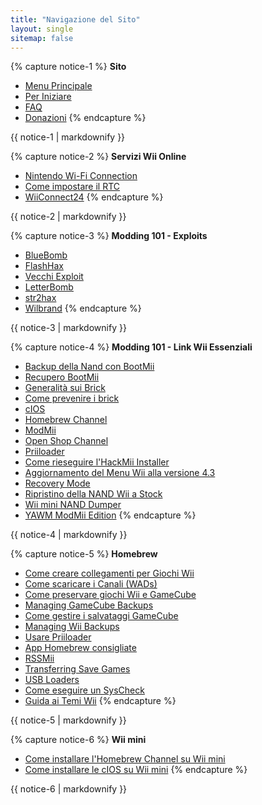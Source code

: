```yaml
---
title: "Navigazione del Sito"
layout: single
sitemap: false
---
```


{% capture notice-1 %}
**Sito**
+ [Menu Principale](/)
+ [Per Iniziare](per-iniziare)
+ [FAQ](faq)
+ [Donazioni](donations)
{% endcapture %}
<div class="notice--info">{{ notice-1 | markdownify }}</div>

{% capture notice-2 %}
**Servizi Wii Online**
+ [Nintendo Wi-Fi Connection](wiimmfi)
+ [Come impostare il RTC](wiiconnect24#updating-rtc-clock)
+ [WiiConnect24](wiiconnect24)
{% endcapture %}
<div class="notice--primary">{{ notice-2 | markdownify }}</div>

{% capture notice-3 %}
**Modding 101 - Exploits**
+ [BlueBomb](bluebomb)
+ [FlashHax](flashhax)
+ [Vecchi Exploit](legacy-exploits)
+ [LetterBomb](letterbomb)
+ [str2hax](str2hax)
+ [Wilbrand](wilbrand)
{% endcapture %}
<div class="notice--primary">{{ notice-3 | markdownify }}</div>

{% capture notice-4 %}
**Modding 101 - Link Wii Essenziali**
+ [Backup della Nand con BootMii](bootmii)
+ [Recupero BootMii](bootmiirecover)
+ [Generalità sui Brick](bricks)
+ [Come prevenire i brick](bricks#brick-prevention)
+ [cIOS](cios)
+ [Homebrew Channel](hbc)
+ [ModMii](modmii)
+ [Open Shop Channel](osc)
+ [Priiloader](priiloader)
+ [Come rieseguire l'HackMii Installer](hackmii)
+ [Aggiornamento del Menu Wii alla versione 4.3](update)
+ [Recovery Mode](recovery-mode)
+ [Ripristino della NAND Wii a Stock](wii-factory-reset)
+ [Wii mini NAND Dumper](wnd-mini)
+ [YAWM ModMii Edition](yawmme)
{% endcapture %}
<div class="notice--primary">{{ notice-4 | markdownify }}</div>

{% capture notice-5 %}
**Homebrew**
+ [Come creare collegamenti per Giochi Wii](wiigsc)
+ [Come scaricare i Canali (WADs)](dump-wads)
+ [Come preservare giochi Wii e GameCube](dump-games)
+ [Managing GameCube Backups](gc-backups)
+ [Come gestire i salvataggi GameCube](gcsaves)
+ [Managing Wii Backups](wii-backups)
+ [Usare Priiloader](priiloader-usage)
+ [App Homebrew consigliate](recommended-homebrew)
+ [RSSMii](rssmii)
+ [Transferring Save Games](transfer-saves)
+ [USB Loaders](wii-loaders)
+ [Come eseguire un SysCheck](syscheck)
+ [Guida ai Temi Wii](themes)
{% endcapture %}
<div class="notice--primary">{{ notice-5 | markdownify }}</div>

{% capture notice-6 %}
**Wii mini**
+ [Come installare l'Homebrew Channel su Wii mini](hbc-mini)
+ [Come installare le cIOS su Wii mini](cios-mini)
{% endcapture %}
<div class="notice--primary">{{ notice-6 | markdownify }}</div>
